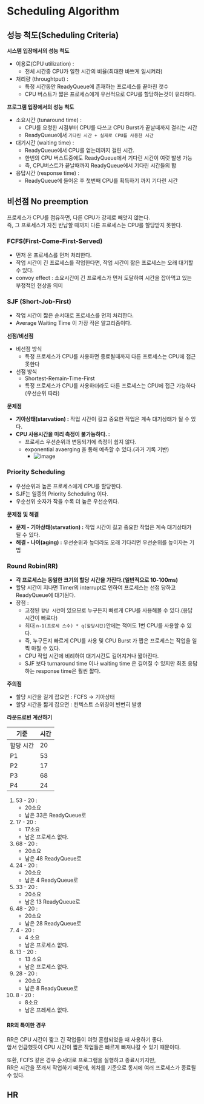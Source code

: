 # Scheduling Algorithm 
## 성능 척도(Scheduling Criteria)   

**시스템 입장에서의 성능 척도** 
* 이용료(CPU utilization) :  
    * 전체 시간중 CPU가 일한 시간의 비율(최대한 바쁘게 일시켜라)    
* 처리량 (throughtput) : 
    * 특정 시간동안 ReadyQueue에 존재하는 프로세스를 끝마친 갯수  
    * CPU 버스트가 짧은 프로세스에게 우선적으로 CPU를 할당하는것이 유리하다.

**프로그램 입장에서의 성능 척도**
* 소요시간 (tunaround time) : 
    * CPU를 요청한 시점부터 CPU를 다쓰고 CPU Burst가 끝날때까지 걸리는 시간
    * ReadyQueue에서 `기다린 시간 + 실제로 CPU를 사용한 시간`
* 대기시간 (waiting time) : 
    * ReadyQueue에서 CPU를 얻는데까지 걸린 시간.  
    * 한번의 CPU 버스트중에도 ReadyQueue에서 기다린 시간이 여럿 발생 가능   
    * 즉, CPU버스트가 끝날때까지 ReadyQueue에서 기다린 시간들의 합
* 응답시간 (response time) : 
    * ReadyQueue에 들어온 후 첫번째 CPU를 획득하기 까지 기다린 시간  

## 비선점 No preemption
프로세스가 CPU를 점유하면, 다른 CPU가 강제로 빼앗지 않는다.    
즉, 그 프로세스가 자진 반납할 때까지 다른 프로세스는 CPU를 할당받지 못한다.     

### FCFS(First-Come-First-Served)  
 
* 먼저 온 프로세스를 먼저 처리한다.    
* 작업 시간이 긴 프로세스를 작업한다면, 작업 시간이 짧은 프로세스는 오래 대기할 수 있다.    
* convoy effect : 소요시간이 긴 프로세스가 먼저 도달하여 시간을 잡아먹고 있는 부정적인 현상을 의미     

### SJF (Short-Job-First) 

* 작업 시간이 짧은 순서대로 프로세스를 먼저 처리한다.   
* Average Waiting Time 이 가장 작은 알고리즘이다.  

**선점/비선점**
* 비선점 방식 
    * 특정 프로세스가 CPU를 사용하면 종료될때까지 다른 프로세스는 CPU에 접근 못한다
* 선점 방식 
    * Shortest-Remain-Time-First   
    * 특정 프로세스가 CPU를 사용하더라도 다른 프로세스는 CPU에 접근 가능하다(우선순위 따라)  
      
**문제점**
* **기아상태(starvation) :** 작업 시간이 길고 중요한 작업은 계속 대기상태가 될 수 있다.    
* **CPU 사용시간을 미리 측정이 불가능하다. :**   
    * 프로세스 우선순위과 변동되기에 측정이 쉽지 않다.  
    * exponential avaerging 을 통해 예측할 수 있다.(과거 기록 기반)
        *  ![image](https://user-images.githubusercontent.com/50267433/141037423-ed805480-0cc1-4373-acb5-504029f933c1.png)
       
### Priority Scheduling
* 우선순위과 높은 프로세스에게 CPU를 할당한다.       
* SJF는 일종의 Priority Scheduling 이다.          
* 우순선위 숫자가 작을 수록 더 높은 우선순위다.    
  
**문제점 및 해결**
* **문제 - 기아상태(starvation) :** 작업 시간이 길고 중요한 작업은 계속 대기상태가 될 수 있다.    
* **해결 - 나이(aging) :** 우선순위과 높더라도 오래 기다리면 우선순위를 높이자는 기법  
    
### Round Robin(RR) 

* **각 프로세스는 동일한 크기의 할당 시간을 가진다.(일반적으로 10-100ms)**   
* 할당 시간이 지나면 Timer의 interrupt로 인하여 프로세스는 선점 당하고 ReadyQueue에 대기된다.   
* 장점 :  
    * 고정된 `할당 시간`이 있으므로 누구든지 빠르게 CPU를 사용해볼 수 있다.(응답 시간이 빠르다)       
    * 최대 `n-1(프로세 스수) * q(할당시간)`안에는 적어도 1번 CPU를 사용할 수 있다.     
    * 즉, 누구든지 빠르게 CPU를 사용 및 CPU Burst 가 짭은 프로세스는 작업을 일찍 마칠 수 있다.      
    * CPU 작업 시간에 비례하여 대기시간도 길어지거나 짧아진다.   
    * SJF 보다 turnaround time 이나 waiting time 은 길어질 수 있지만 최초 응답하는 response time은 훨씬 짧다. 

**주의점**   
* 할당 시간을 길게 잡으면 : FCFS -> 기아상태 
* 할당 시간을 짧게 잡으면 : 컨텍스트 스위칭이 빈번히 발생   

**라운드로빈 계산하기**      

|기준|시간|
|----|---|
|할당 시간|20| 
|P1|53|
|P2|17|
|P3|68|
|P4|24|

1. 53 - 20 : 
    * 20소요 
    * 남은 33은 ReadyQueue로 
2. 17 - 20 :
    * 17소요
    * 남은 프로세스 없다.
3. 68 - 20 : 
    * 20소요
    * 남은 48 ReadyQueue로 
4. 24 - 20 : 
    * 20소요
    * 남은 4 ReadyQueue로 
5. 33 - 20 : 
    * 20소요
    * 남은 13 ReadyQueue로 
6. 48 - 20 : 
    * 20소요
    * 남은 28 ReadyQueue로 
7. 4 - 20 :
    * 4 소요
    * 남은 프로세스 없다.  
8. 13 - 20 :
    * 13 소요 
    * 남은 프로세스 없다.
9. 28 - 20 :
    * 20소요
    * 남은 8 ReadyQueue로 
10. 8 - 20 :        
    * 8소요 
    * 남은 프레세스 없다.  
  
#### RR의 특이한 경우        
RR은 CPU 시간이 짧고 긴 작업들이 여럿 혼합되었을 때 사용하기 좋다.        
앞서 언급했듯이 CPU 시간이 짧은 작업들은 빠르게 빠져나갈 수 있기 때문이다.    
     
또환, FCFS 같은 경우 순서대로 프로그램을 실행하고 종료시키지만,      
RR은 시간을 쪼개서 작업하기 때문에, 회차를 기준으로 동시에 여러 프로세스가 종료될 수 있다.      

## HR 

